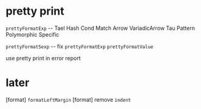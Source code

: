 # pretty print

`prettyFormatExp` -- Tael Hash Cond Match Arrow VariadicArrow Tau Pattern Polymorphic Specific

`prettyFormatSexp` -- fix `prettyFormatExp`
`prettyFormatValue`

use pretty print in error report

# later

[format] `formatLeftMargin`
[format] remove `indent`
